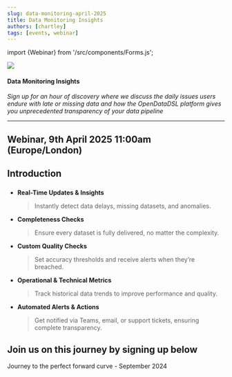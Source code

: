 ```yaml
---
slug: data-monitoring-april-2025
title: Data Monitoring Insights
authors: [chartley]
tags: [events, webinar]
---
```

import {Webinar} from '/src/components/Forms.js';

<div className="row">
  <div className="column">
    <img src="/img/blog/smartcurves/smartcurve.jpg"/>
  </div>
  <div className="column">
  <h4>Data Monitoring Insights</h4>
  <em>Sign up for an hour of discovery where we discuss the daily issues users endure with late or missing data and how the OpenDataDSL platform gives you unprecedented transparency of your data pipeline</em>
  </div>
</div>

<!--truncate-->

<hr/>

## Webinar, 9th April 2025 11:00am (Europe/London)

## Introduction

### 

* **Real-Time Updates & Insights**
  > Instantly detect data delays, missing datasets, and anomalies.
* **Completeness Checks**
  > Ensure every dataset is fully delivered, no matter the complexity.
* **Custom Quality Checks**
  > Set accuracy thresholds and receive alerts when they’re breached.
* **Operational & Technical Metrics**
  > Track historical data trends to improve performance and quality.
* **Automated Alerts & Actions**
  > Get notified via Teams, email, or support tickets, ensuring complete transparency.


## Join us on this journey by signing up below

<Webinar>Journey to the perfect forward curve - September 2024</Webinar>


